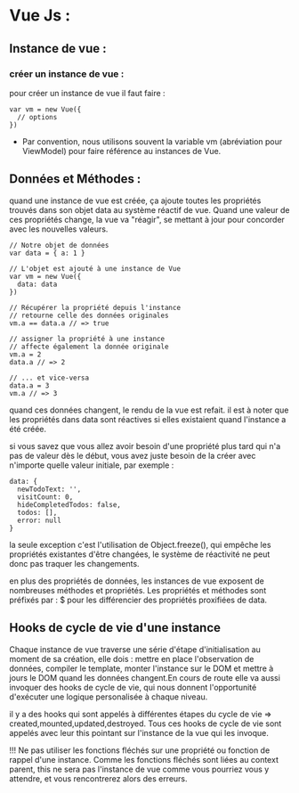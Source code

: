 # Vue Js : 

## Instance de vue :

### créer un instance de vue : 

pour créer un instance de vue il faut faire : 
```
var vm = new Vue({
  // options
})
```
* Par convention, nous utilisons souvent la variable vm (abréviation pour ViewModel) pour faire référence au instances de Vue.

## Données et Méthodes : 

quand une instance de vue est créée, ça ajoute toutes les propriétés trouvés dans son objet data au système réactif de vue.
Quand une valeur de ces propriétés change, la vue va "réagir", se mettant à jour pour concorder avec les nouvelles valeurs.
```
// Notre objet de données
var data = { a: 1 }

// L'objet est ajouté à une instance de Vue
var vm = new Vue({
  data: data
})

// Récupérer la propriété depuis l'instance
// retourne celle des données originales
vm.a == data.a // => true

// assigner la propriété à une instance
// affecte également la donnée originale
vm.a = 2
data.a // => 2

// ... et vice-versa
data.a = 3
vm.a // => 3
```
quand ces données changent, le rendu de la vue est refait. il est à noter que les propriétés dans data sont réactives
si elles existaient quand l'instance a été créée.

si vous savez que vous allez avoir besoin d'une propriété plus tard qui n'a pas de valeur dès le début, vous avez juste besoin de la créer avec n'importe quelle valeur initiale, par exemple : 
```
data: {
  newTodoText: '',
  visitCount: 0,
  hideCompletedTodos: false,
  todos: [],
  error: null
}
```
la seule exception c'est l'utilisation de Object.freeze(), qui empêche les propriétés existantes d'être changées,
le système de réactivité ne peut donc pas traquer les changements.

en plus des propriétés de données, les instances de vue exposent de nombreuses méthodes et propriétés. 
Les propriétés et méthodes sont préfixés par : $  pour les différencier des propriétés proxifiées de data.

## Hooks de cycle de vie d'une instance 

Chaque instance de vue traverse une série d'étape d'initialisation au moment de sa création, elle dois : 
mettre en place l'observation de données, compiler le template, monter l'instance sur le DOM et mettre à jours le DOM
quand les données changent.En cours de route elle va aussi invoquer des hooks de cycle de vie, qui nous donnent 
l'opportunité d'exécuter une logique personalisée à chaque niveau.

il y a des hooks qui sont appelés à différentes étapes du cycle de vie => created,mounted,updated,destroyed.
Tous ces hooks de cycle de vie sont appelés avec leur this pointant sur l'instance de la vue qui les invoque.

!!! Ne pas utiliser les fonctions fléchés sur une propriété ou fonction de rappel d'une instance.
Comme les fonctions fléchés sont liées au context parent, this ne sera pas l'instance de vue comme vous pourriez
vous y attendre, et vous rencontrerez alors des erreurs.



